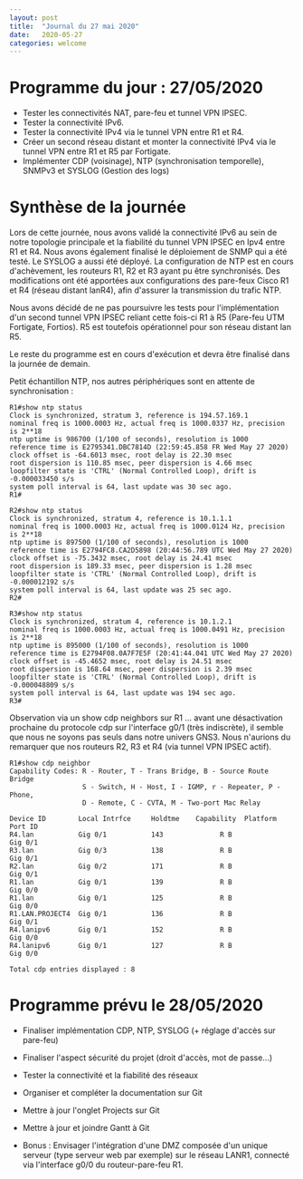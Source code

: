 ```yaml
---
layout: post
title:  "Journal du 27 mai 2020"
date:   2020-05-27
categories: welcome
---
```


# Programme du jour : 27/05/2020

* Tester les connectivités NAT, pare-feu et tunnel VPN IPSEC.
* Tester la connectivité IPv6.
* Tester la connectivité IPv4 via le tunnel VPN entre R1 et R4.
* Créer un second réseau distant et monter la connectivité IPv4 via le tunnel VPN entre R1 et R5 par Fortigate.
* Implémenter CDP (voisinage), NTP (synchronisation temporelle), SNMPv3 et SYSLOG (Gestion des logs)

# Synthèse de la journée

Lors de cette journée, nous avons validé la connectivité IPv6 au sein de notre topologie principale et la fiabilité du tunnel VPN IPSEC en Ipv4 entre R1 et R4. Nous avons également finalisé le déploiement de SNMP qui a été testé. Le SYSLOG a aussi été déployé. La configuration de NTP est en cours d'achèvement, les routeurs R1, R2 et R3 ayant pu être synchronisés.
Des modifications ont été apportées aux configurations des pare-feux Cisco R1 et R4 (réseau distant lanR4), afin d'assurer la transmission du trafic NTP.

Nous avons décidé de ne pas poursuivre les tests pour l'implémentation d'un second tunnel VPN IPSEC reliant cette fois-ci R1 à R5 (Pare-feu UTM Fortigate, Fortios). R5 est toutefois opérationnel pour son réseau distant lan R5.

Le reste du programme est en cours d'exécution et devra être finalisé dans la journée de demain. 

Petit échantillon NTP, nos autres périphériques sont en attente de synchronisation :


  ```
  R1#show ntp status
  Clock is synchronized, stratum 3, reference is 194.57.169.1
  nominal freq is 1000.0003 Hz, actual freq is 1000.0337 Hz, precision is 2**18
  ntp uptime is 986700 (1/100 of seconds), resolution is 1000
  reference time is E2795341.DBC7814D (22:59:45.858 FR Wed May 27 2020)
  clock offset is -64.6013 msec, root delay is 22.30 msec
  root dispersion is 110.85 msec, peer dispersion is 4.66 msec
  loopfilter state is 'CTRL' (Normal Controlled Loop), drift is -0.000033450 s/s
  system poll interval is 64, last update was 30 sec ago.
  R1#
  ```
  ```
  R2#show ntp status
  Clock is synchronized, stratum 4, reference is 10.1.1.1
  nominal freq is 1000.0003 Hz, actual freq is 1000.0124 Hz, precision is 2**18
  ntp uptime is 897500 (1/100 of seconds), resolution is 1000
  reference time is E2794FC8.CA2D5898 (20:44:56.789 UTC Wed May 27 2020)
  clock offset is -75.3432 msec, root delay is 24.41 msec
  root dispersion is 189.33 msec, peer dispersion is 1.28 msec
  loopfilter state is 'CTRL' (Normal Controlled Loop), drift is -0.000012192 s/s
  system poll interval is 64, last update was 25 sec ago.
  R2#
  ```
  ```
  R3#show ntp status
  Clock is synchronized, stratum 4, reference is 10.1.2.1
  nominal freq is 1000.0003 Hz, actual freq is 1000.0491 Hz, precision is 2**18
  ntp uptime is 895000 (1/100 of seconds), resolution is 1000
  reference time is E2794F08.0A7F7E5F (20:41:44.041 UTC Wed May 27 2020)
  clock offset is -45.4652 msec, root delay is 24.51 msec
  root dispersion is 168.64 msec, peer dispersion is 2.39 msec
  loopfilter state is 'CTRL' (Normal Controlled Loop), drift is -0.000048809 s/s
  system poll interval is 64, last update was 194 sec ago.
  R3#
  ```
Observation via un show cdp neighbors sur R1 ... avant une désactivation prochaine du protocole cdp sur l'interface g0/1 (très indiscrète), il semble que nous ne soyons pas seuls dans notre univers GNS3. Nous n'aurions du remarquer que nos routeurs R2, R3 et R4 (via tunnel VPN IPSEC actif).

```
R1#show cdp neighbor
Capability Codes: R - Router, T - Trans Bridge, B - Source Route Bridge
                  S - Switch, H - Host, I - IGMP, r - Repeater, P - Phone,
                  D - Remote, C - CVTA, M - Two-port Mac Relay

Device ID        Local Intrfce     Holdtme    Capability  Platform  Port ID
R4.lan           Gig 0/1           143              R B             Gig 0/1
R3.lan           Gig 0/3           138              R B             Gig 0/1
R2.lan           Gig 0/2           171              R B             Gig 0/1
R1.lan           Gig 0/1           139              R B             Gig 0/0
R1.lan           Gig 0/1           125              R B             Gig 0/0
R1.LAN.PROJECT4  Gig 0/1           136              R B             Gig 0/1
R4.lanipv6       Gig 0/1           152              R B             Gig 0/0
R4.lanipv6       Gig 0/1           127              R B             Gig 0/0

Total cdp entries displayed : 8

```


# Programme prévu le 28/05/2020

* Finaliser implémentation CDP, NTP, SYSLOG (+ réglage d'accès sur pare-feu)
* Finaliser l'aspect sécurité du projet (droit d'accès, mot de passe...)
* Tester la connectivité et la fiabilité des réseaux
* Organiser et compléter la documentation sur Git
* Mettre à jour l'onglet Projects sur Git
* Mettre à jour et joindre Gantt à Git


* Bonus : Envisager l'intégration d'une DMZ composée d'un unique serveur (type serveur web par exemple) sur le réseau LANR1, connecté via l'interface g0/0 du routeur-pare-feu R1.


